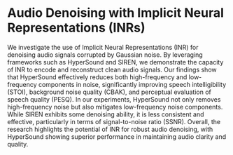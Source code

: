 # Audio Denoising with Implicit Neural Representations (INRs)

We investigate the use of Implicit Neural Representations (INR) for denoising audio signals corrupted by Gaussian noise. By leveraging frameworks such as HyperSound and SIREN, we demonstrate the capacity of INR to encode and reconstruct clean audio signals. Our findings show that HyperSound effectively reduces both high-frequency and low-frequency components in noise, significantly improving speech intelligibility (STOI), background noise quality (CBAK), and perceptual evaluation of speech quality (PESQ). In our experiments, HyperSound not only removes high-frequency noise but also mitigates low-frequency noise components. While SIREN exhibits some denoising ability, it is less consistent and effective, particularly in terms of signal-to-noise ratio (SSNR). Overall, the research highlights the potential of INR for robust audio denoising, with HyperSound showing superior performance in maintaining audio clarity and quality.
